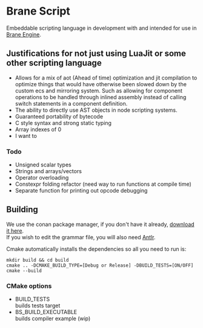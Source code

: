 # Brane Script

Embeddable scripting language in development with and intended for use in [Brane Engine](https://github.com/WireWhiz/BraneEngine).

## Justifications for not just using LuaJit or some other scripting language
* Allows for a mix of aot (Ahead of time) optimization and jit compilation to optimize things that would have otherwise 
been slowed down by the custom ecs and mirroring system. Such as allowing for component operations to be handled through 
inlined assembly instead of calling switch statements in a component definition.
* The ability to directly use AST objects in node scripting systems. 
* Guaranteed portability of bytecode  
* C style syntax and strong static typing
* Array indexes of 0
* I want to

### Todo
* Unsigned scalar types
* Strings and arrays/vectors
* Operator overloading
* Constexpr folding refactor (need way to run functions at compile time)
* Separate function for printing out opcode debugging

## Building
We use the conan package manager, if you don't have it already, [download it here](https://conan.io/downloads.html).<br>
If you wish to edit the grammar file, you will also need [Antlr](https://www.antlr.org/download.html).

Cmake automatically installs the dependencies so all you need to run is:
```  
mkdir build && cd build
cmake .. -DCMAKE_BUILD_TYPE=[Debug or Release] -DBUILD_TESTS=[ON/OFF]
cmake --build
```

### CMake options
* BUILD_TESTS<br>
builds tests target
* BS_BUILD_EXECUTABLE<br>
builds compiler example (wip)
